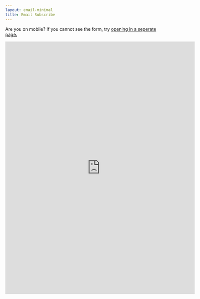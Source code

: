 ```yaml
---
layout: email-minimal
title: Email Subscribe
---
```

<head>
<meta charset="UTF-8" />
<meta name="viewport" content="width=device-width, initial-scale=1.0, maximum-scale=1.0, user-scalable=0" />
</head>
<p>Are you on mobile? If you cannot see the form, try <a href="https://cdn.forms-content.sg-form.com/2cd53912-85bc-11eb-967d-eedeb3b27ba8" target="_blank" rel="noopener">opening in a seperate page.</a></p>
<p style="text-align: center;"><iframe style="border-width: 0;" src="https://cdn.forms-content.sg-form.com/2cd53912-85bc-11eb-967d-eedeb3b27ba8" width="600" height="800" frameborder="0" scrolling="no"></iframe></p>
